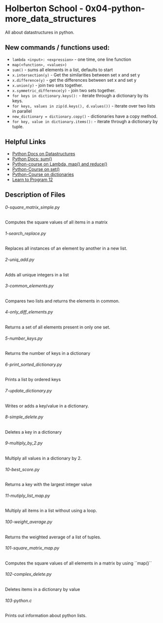# Holberton School - 0x04-python-more_data_structures
All about datastructures in python.

## New commands / functions used:
* ``lambda <input>: <expression>`` - one time, one line function
* ``map(<function>, <values>)``
* ``sum()`` - sums all elements in a list, defaults to start
* ``x.intersection(y)`` - Get the similarities between set x and set y
* ``x.difference(y)`` - get the differences between set x and set y
* ``x.union(y)`` - join two sets together.
* ``x.symmetric_difference(y)`` - join two sets together.
* ``for keys in dictionary.keys():`` - iterate through a dictionary by its keys.
* ``for keys, values in zip(d.keys(), d.values())`` - iterate over two lists in parallel
* ``new_dictionary = dictionary.copy()`` - dictionaries have a copy method.
* ``for key, value in dictionary.items():`` - iterate through a dictionary by tuple.

## Helpful Links
* [Python Docs on Datastructures](https://docs.python.org/3.4/tutorial/datastructures.html)
* [Python Docs: sum()](https://docs.python.org/3.4/library/functions.html#sum)
* [Python-course on Lambda, map() and reduce()](http://www.python-course.eu/python3_lambda.php)
* [Python-Course on set()](http://www.python-course.eu/python3_sets_frozensets.php)
* [Python-Course on dictionaries](http://www.python-course.eu/python3_dictionaries.php)
* [Learn to Program 12](https://www.youtube.com/watch?v=1GAC6KQUPeg)

## Description of Files
<h6>0-square_matrix_simple.py</h6>
Computes the square values of all items in a matrix

<h6>1-search_replace.py</h6>
Replaces all instances of an element by another in a new list.

<h6>2-uniq_add.py</h6>
Adds all unique integers in a list

<h6>3-common_elements.py</h6>
Compares two lists and returns the elements in common.

<h6>4-only_diff_elements.py</h6>
Returns a set of all elements present in only one set.

<h6>5-number_keys.py</h6>
Returns the number of keys in a dictionary

<h6>6-print_sorted_dictionary.py</h6>
Prints a list by ordered keys

<h6>7-update_dictionary.py</h6>
Writes or adds a key/value in a dictionary.

<h6>8-simple_delete.py</h6>
Deletes a key in a dictionary

<h6>9-multiply_by_2.py</h6>
Multiply all values in a dictionary by 2.

<h6>10-best_score.py</h6>
Returns a key with the largest integer value

<h6>11-mutiply_list_map.py</h6>
Multiply all items in a list without using a loop.

<h6>100-weight_average.py</h6>
Returns the weighted average of a list of tuples.

<h6>101-square_matrix_map.py</h6>
Computes the square values of all elements in a matrix by using ``map()``

<h6>102-complex_delete.py</h6>
Deletes items in a dictionary by value

<h6>103-python.c</h6>
Prints out information about python lists.

